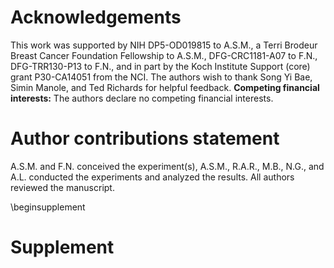 # Acknowledgements

This work was supported by NIH DP5-OD019815 to A.S.M., a Terri Brodeur Breast Cancer Foundation Fellowship to A.S.M., DFG-CRC1181-A07 to F.N., DFG-TRR130-P13 to F.N., and in part by the Koch Institute Support (core) grant P30-CA14051 from the NCI. The authors wish to thank Song Yi Bae, Simin Manole, and Ted Richards for helpful feedback. **Competing financial interests:** The authors declare no competing financial interests.

# Author contributions statement

A.S.M. and F.N. conceived the experiment(s),  A.S.M., R.A.R., M.B., N.G., and A.L. conducted the experiments and analyzed the results.  All authors reviewed the manuscript.

\beginsupplement

# Supplement
